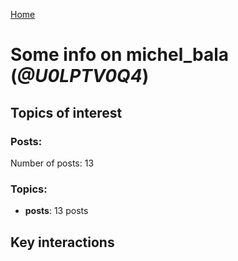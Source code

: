 [Home](https://kelu124.github.io/echommunity/)

# Some info on __michel_bala__ (_@U0LPTV0Q4_)


## Topics of interest

### Posts: 

Number of posts: 13

### Topics:

* __posts__: 13 posts

## Key interactions 

